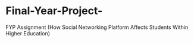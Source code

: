 # Final-Year-Project-
FYP Assignment (How Social Networking Platform Affects Students Within Higher Education)
